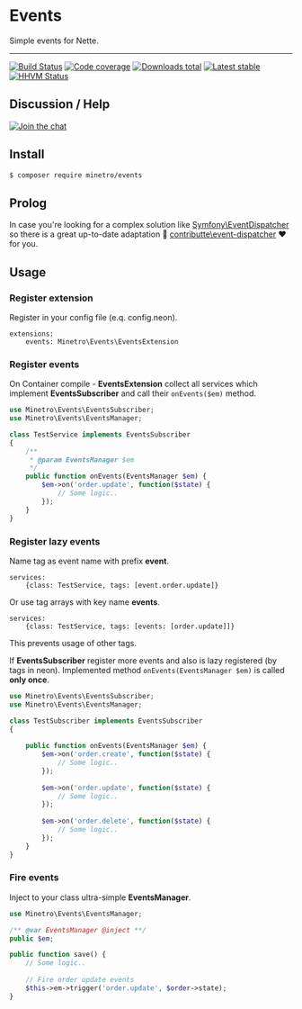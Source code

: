 # Events

Simple events for Nette.

-----

[![Build Status](https://img.shields.io/travis/minetro/events.svg?style=flat-square)](https://travis-ci.org/minetro/events)
[![Code coverage](https://img.shields.io/coveralls/minetro/events.svg?style=flat-square)](https://coveralls.io/r/minetro/events)
[![Downloads total](https://img.shields.io/packagist/dt/minetro/events.svg?style=flat-square)](https://packagist.org/packages/minetro/events)
[![Latest stable](https://img.shields.io/packagist/v/minetro/events.svg?style=flat-square)](https://packagist.org/packages/minetro/events)
[![HHVM Status](https://img.shields.io/hhvm/minetro/events.svg?style=flat-square)](http://hhvm.h4cc.de/package/minetro/events)

## Discussion / Help

[![Join the chat](https://img.shields.io/gitter/room/minetro/nette.svg?style=flat-square)](https://gitter.im/minetro/nette?utm_source=badge&utm_medium=badge&utm_campaign=pr-badge&utm_content=badge)

## Install

```sh
$ composer require minetro/events
```

## Prolog

In case you're looking for a complex solution like [Symfony\EventDispatcher](https://github.com/symfony/event-dispatcher) so there is a great up-to-date adaptation :tada:  [contributte\event-dispatcher](https://github.com/event-dispatcher) :heart: for you.
## Usage

### Register extension

Register in your config file (e.q. config.neon).

```neon
extensions:
    events: Minetro\Events\EventsExtension
```

### Register events

On Container compile - **EventsExtension** collect all services which implement **EventsSubscriber** and call their `onEvents($em)` method.

```php
use Minetro\Events\EventsSubscriber;
use Minetro\Events\EventsManager;

class TestService implements EventsSubscriber 
{
    /**
     * @param EventsManager $em
     */
    public function onEvents(EventsManager $em) {
        $em->on('order.update', function($state) {
            // Some logic..
        });
    }
}
```

### Register lazy events

Name tag as event name with prefix **event**.

```neon
services:
    {class: TestService, tags: [event.order.update]}
```

Or use tag arrays with key name **events**.

```neon
services:
    {class: TestService, tags: [events: [order.update]]}
```

This prevents usage of other tags.

If **EventsSubscriber** register more events and also is lazy registered (by tags in neon). Implemented method
`onEvents(EventsManager $em)` is called **only once**.

```php
use Minetro\Events\EventsSubscriber;
use Minetro\Events\EventsManager;

class TestSubscriber implements EventsSubscriber 
{
    
    public function onEvents(EventsManager $em) {
        $em->on('order.create', function($state) {
            // Some logic..
        });
        
        $em->on('order.update', function($state) {
            // Some logic..
        });
        
        $em->on('order.delete', function($state) {
            // Some logic..
        });
    }
}
```

### Fire events

Inject to your class ultra-simple **EventsManager**.

```php
use Minetro\Events\EventsManager;

/** @var EventsManager @inject **/
public $em;

public function save() {
    // Some logic..
    
    // Fire order update events
    $this->em->trigger('order.update', $order->state);
}
```
